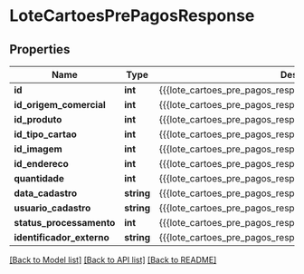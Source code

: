 # LoteCartoesPrePagosResponse

## Properties
Name | Type | Description | Notes
------------ | ------------- | ------------- | -------------
**id** | **int** | {{{lote_cartoes_pre_pagos_response_id_value}}} | 
**id_origem_comercial** | **int** | {{{lote_cartoes_pre_pagos_response_id_origem_comercial_value}}} | 
**id_produto** | **int** | {{{lote_cartoes_pre_pagos_response_id_produto_value}}} | 
**id_tipo_cartao** | **int** | {{{lote_cartoes_pre_pagos_response_id_tipo_cartao_value}}} | 
**id_imagem** | **int** | {{{lote_cartoes_pre_pagos_response_id_imagem_value}}} | 
**id_endereco** | **int** | {{{lote_cartoes_pre_pagos_response_id_endereco_value}}} | 
**quantidade** | **int** | {{{lote_cartoes_pre_pagos_response_quantidade_value}}} | 
**data_cadastro** | **string** | {{{lote_cartoes_pre_pagos_response_data_cadastro_value}}} | 
**usuario_cadastro** | **string** | {{{lote_cartoes_pre_pagos_response_usuario_cadastro_value}}} | 
**status_processamento** | **int** | {{{lote_cartoes_pre_pagos_response_status_processamento_value}}} | 
**identificador_externo** | **string** | {{{lote_cartoes_pre_pagos_response_identificador_externo_value}}} | 

[[Back to Model list]](../README.md#documentation-for-models) [[Back to API list]](../README.md#documentation-for-api-endpoints) [[Back to README]](../README.md)


